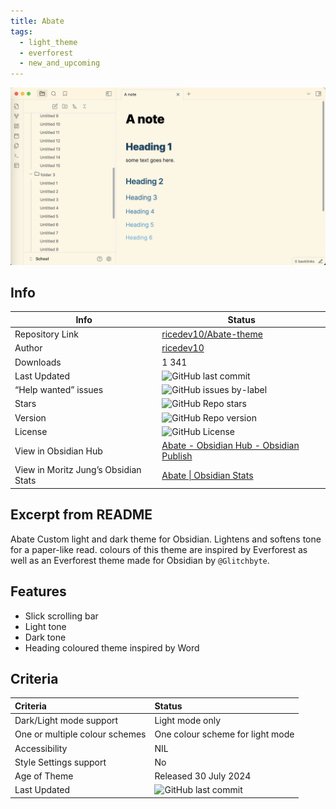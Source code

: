 ```yaml
---
title: Abate
tags:
  - light_theme
  - everforest
  - new_and_upcoming
---
```


<img alt="Abate Theme Screenshot" src="https://raw.githubusercontent.com/ricedev10/Abate-theme/refs/heads/master/Preview.png">

## Info

| Info                                 | Status                                                                                                                                                                                                         |
| ------------------------------------ | -------------------------------------------------------------------------------------------------------------------------------------------------------------------------------------------------------------- |
| Repository Link                      | [ricedev10/Abate-theme](https://github.com/ricedev10/Abate-theme)                                                                                                                                              |
| Author                               | [ricedev10](https://github.com/ricedev10)                                                                                                                                                                      |
| Downloads                            | 1 341                                                                                                                                                                                                          |
| Last Updated                         | <img alt="GitHub last commit" src="https://img.shields.io/github/last-commit/ricedev10/Abate-theme?color=573E7A&amp;label=last%20update&amp;logo=github&amp;style=for-the-badge" referrerpolicy="no-referrer"> |
| “Help wanted” issues                 | <img alt="GitHub issues by-label" src="https://img.shields.io/github/issues/ricedev10/Abate-theme/help%20wanted?color=573E7A&amp;logo=github&amp;style=for-the-badge" referrerpolicy="no-referrer">            |
| Stars                                | <img alt="GitHub Repo stars" src="https://img.shields.io/github/stars/ricedev10/Abate-theme?color=573E7A&amp;logo=github&amp;style=for-the-badge" referrerpolicy="no-referrer">                                |
| Version                              | <img alt="GitHub Repo version" src="https://img.shields.io/github/v/release/ricedev10/Abate-theme?color=573E7A&amp;logo=github&amp;style=for-the-badge&sort=semver" referrerpolicy="no-referrer">              |
| License                              | <img alt="GitHub License" src="https://img.shields.io/github/license/ricedev10/Abate-theme?style=for-the-badge" referrerpolicy="noreferrer">                                                                   |
| View in Obsidian Hub                 | [Abate \- Obsidian Hub \- Obsidian Publish](https://publish.obsidian.md/hub/02+-+Community+Expansions/02.05+All+Community+Expansions/Themes/Abate)                                                             |
| View in Moritz Jung’s Obsidian Stats | [Abate \| Obsidian Stats](https://www.moritzjung.dev/obsidian-stats/themes/abate/)                                                                                                                             |

## Excerpt from README

Abate Custom light and dark theme for Obsidian. Lightens and softens tone for a paper-like read. colours of this theme are inspired by Everforest as well as an Everforest theme made for Obsidian by `@Glitchbyte`.

## Features

- Slick scrolling bar
- Light tone
- Dark tone
- Heading coloured theme inspired by Word

## Criteria

| Criteria                       | Status                                                                                                                                                                                                         |
| :----------------------------- | :------------------------------------------------------------------------------------------------------------------------------------------------------------------------------------------------------------- |
| Dark/Light mode support        | Light mode only                                                                                                                                                                                                |
| One or multiple colour schemes | One colour scheme for light mode                                                                                                                                                                               |
| Accessibility                  | NIL                                                                                                                                                                                                            |
| Style Settings support         | No                                                                                                                                                                                                             |
| Age of Theme                   | Released 30 July 2024                                                                                                                                                                                          |
| Last Updated                   | <img alt="GitHub last commit" src="https://img.shields.io/github/last-commit/ricedev10/Abate-theme?color=573E7A&amp;label=last%20update&amp;logo=github&amp;style=for-the-badge" referrerpolicy="no-referrer"> |

